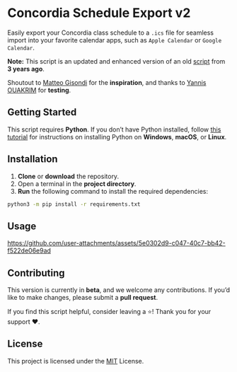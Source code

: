 # Concordia Schedule Export v2

Easily export your Concordia class schedule to a `.ics` file for seamless import into your favorite calendar apps, such as `Apple Calendar` or `Google Calendar`.

**Note:** This script is an updated and enhanced version of an old [script](https://github.com/MatteoGisondi/ConcordiaScheduleExport) from **3 years ago**.

Shoutout to [Matteo Gisondi](https://matteo.gisondi.site/) for the **inspiration**, and thanks to [Yannis OUAKRIM](https://github.com/Yojda) for **testing**.

## Getting Started

This script requires **Python**. If you don’t have Python installed, follow [this tutorial](https://kinsta.com/knowledgebase/install-python/) for instructions on installing Python on **Windows**, **macOS**, or **Linux**.

## Installation

1. **Clone** or **download** the repository.
2. Open a terminal in the **project directory**.
3. **Run** the following command to install the required dependencies:

```bash
python3 -m pip install -r requirements.txt
```

## Usage


https://github.com/user-attachments/assets/5e0302d9-c047-40c7-bb42-f522de06e9ad



## Contributing

This version is currently in **beta**, and we welcome any contributions. If you’d like to make changes, please submit a **pull request**.

If you find this script helpful, consider leaving a ⭐️! Thank you for your support ❤️.

## License

This project is licensed under the [MIT](https://choosealicense.com/licenses/mit/) License.
